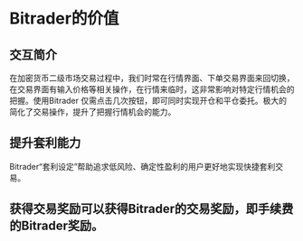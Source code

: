 # Bitrader的价值



## 交互简介

在加密货币二级市场交易过程中，我们时常在行情界面、下单交易界面来回切换，在交易界面有输入价格等相关操作，在行情来临时，这非常影响对特定行情机会的把握。使用Bitrader 仅需点击几次按钮，即可同时实现开仓和平仓委托。极大的简化了交易操作，提升了把握行情机会的能力。



## 提升套利能力

Bitrader“套利设定”帮助追求低风险、确定性盈利的用户更好地实现快捷套利交易。

## 获得交易奖励可以获得Bitrader的交易奖励，即手续费的Bitrader奖励。
